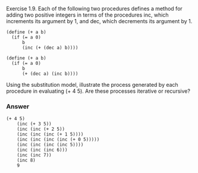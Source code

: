 Exercise 1.9.  Each of the following two procedures defines a method for adding two positive integers in terms of the procedures inc, which increments its argument by 1, and dec, which decrements its argument by 1.
```
(define (+ a b)
  (if (= a 0)
      b
      (inc (+ (dec a) b))))
```
```
(define (+ a b)
  (if (= a 0)
      b
      (+ (dec a) (inc b))))
```
Using the substitution model, illustrate the process generated by each procedure in evaluating (+ 4 5). Are these processes iterative or recursive?

### Answer

```
(+ 4 5)
    (inc (+ 3 5))
    (inc (inc (+ 2 5))
    (inc (inc (inc (+ 1 5))))
    (inc (inc (inc (inc (+ 0 5)))))
    (inc (inc (inc (inc 5))))
    (inc (inc (inc 6)))
    (inc (inc 7))
    (inc 8)
    9
    
```    
